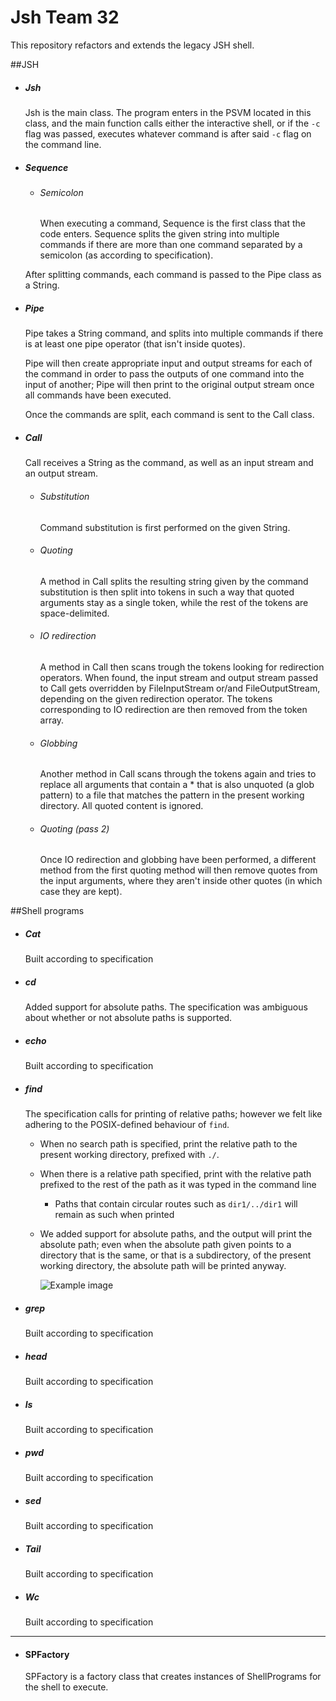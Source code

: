 # Jsh Team 32
This repository refactors and extends the legacy JSH shell.

##JSH
* ##### Jsh
    Jsh is the main class. The program enters in the PSVM located in this class, and the main function calls either the
    interactive shell, or if the `-c` flag was passed, executes whatever command is after said `-c` flag on the command
    line.
* ##### Sequence
    * ###### Semicolon
        When executing a command, Sequence is the first class that the code enters. Sequence splits the given string into 
        multiple commands if there are more than one command separated by a semicolon (as according to specification).
        
    After splitting commands, each command is passed to the Pipe class as a String.
* ##### Pipe
    Pipe takes a String command, and splits into multiple commands if there is at least one pipe operator (that isn't
    inside quotes).
    
    Pipe will then create appropriate input and output streams for each of the command in order to pass the outputs of
    one command into the input of another; Pipe will then print to the original output stream once all commands have
    been executed.
    
    Once the commands are split, each command is sent to the Call class.
* ##### Call
    Call receives a String as the command, as well as an input stream and an output stream.
    * ###### Substitution
        Command substitution is first performed on the given String.
    * ###### Quoting
        A method in Call splits the resulting string given by the command substitution is then split into tokens in such a way that quoted 
        arguments stay as a single token, while the rest of the tokens are space-delimited.
    * ###### IO redirection
        A method in Call then scans trough the tokens looking for redirection operators. When found, the input stream
        and output stream passed to Call gets overridden by FileInputStream or/and FileOutputStream, depending on the
        given redirection operator.
        The tokens corresponding to IO redirection are then removed from the token array.
    * ###### Globbing
        Another method in Call scans through the tokens again and tries to replace all arguments that contain a * that 
        is also unquoted (a glob pattern) to a file that matches the pattern in the present working directory. All
        quoted content is ignored. 
    * ###### Quoting (pass 2)
        Once IO redirection and globbing have been performed, a different method from the first quoting method will then
        remove quotes from the input arguments, where they aren't inside other quotes (in which case they are kept). 

##Shell programs
* ##### Cat
    Built according to specification
* ##### cd
    Added support for absolute paths. The specification was ambiguous about whether or not absolute paths is supported. 
* ##### echo
    Built according to specification
* ##### find
    The specification calls for printing of relative paths; however we felt like adhering to the POSIX-defined behaviour
    of `find`.
    - When no search path is specified, print the relative path to the present working directory, prefixed with `./`.
    - When there is a relative path specified, print with the relative path prefixed to the rest of the path as it was 
    typed in the command line
        - Paths that contain circular routes such as `dir1/../dir1` will remain as such when printed
    - We added support for absolute paths, and the output will print the absolute path; even when the absolute path
    given points to a directory that is the same, or that is a subdirectory, of the present working directory, the
    absolute path will be printed anyway.
    
        ![Example image](https://cdn.discordapp.com/attachments/622838479608348672/663238382864039946/unknown.png)
    
* ##### grep
    Built according to specification
* ##### head
    Built according to specification

* ##### ls
    Built according to specification
* ##### pwd
    Built according to specification
* ##### sed
    Built according to specification
* ##### Tail
    Built according to specification
* ##### Wc
    Built according to specification
___    
* #### SPFactory
    SPFactory is a factory class that creates instances of ShellPrograms for the shell to execute.

